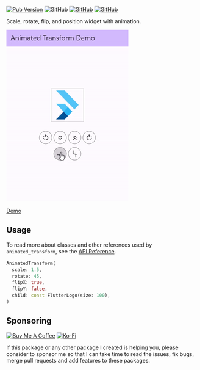 [![Pub Version](https://img.shields.io/pub/v/animated_transform)](https://pub.dev/packages/animated_transform) ![GitHub](https://img.shields.io/github/license/davigmacode/flutter_animated_transform) [![GitHub](https://badgen.net/badge/icon/buymeacoffee?icon=buymeacoffee&color=yellow&label)](https://www.buymeacoffee.com/davigmacode) [![GitHub](https://badgen.net/badge/icon/ko-fi?icon=kofi&color=red&label)](https://ko-fi.com/davigmacode)

Scale, rotate, flip, and position widget with animation.

[![Preview](https://github.com/davigmacode/flutter_animated_transform/raw/master/media/preview.gif)](https://davigmacode.github.io/flutter_animated_transform)

[Demo](https://davigmacode.github.io/flutter_animated_transform)

## Usage

To read more about classes and other references used by `animated_transform`, see the [API Reference](https://pub.dev/documentation/animated_transform/latest/).

```dart
AnimatedTransform(
  scale: 1.5,
  rotate: 45,
  flipX: true,
  flipY: false,
  child: const FlutterLogo(size: 100),
)
```

## Sponsoring

<a href="https://www.buymeacoffee.com/davigmacode" target="_blank"><img src="https://cdn.buymeacoffee.com/buttons/v2/default-yellow.png" alt="Buy Me A Coffee" height="45"></a>
<a href="https://ko-fi.com/davigmacode" target="_blank"><img src="https://storage.ko-fi.com/cdn/brandasset/kofi_s_tag_white.png" alt="Ko-Fi" height="45"></a>

If this package or any other package I created is helping you, please consider to sponsor me so that I can take time to read the issues, fix bugs, merge pull requests and add features to these packages.